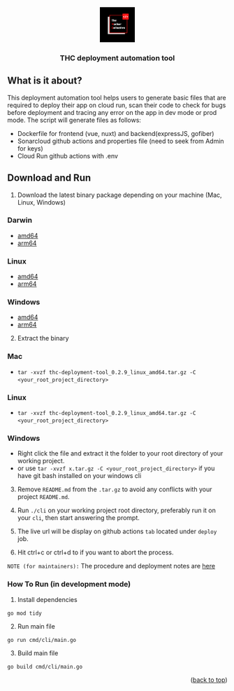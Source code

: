 <div align="center">
  <a href="https://github.com/thcollective">
    <img src="img/thc.png" alt="thc_logo" width="80" height="80">
  </a>
  <h3 align="center">THC deployment automation tool</h3>
</div>

## What is it about?

This deployment automation tool helps users to generate basic files that are required to deploy their app on cloud run, scan their code to check for bugs before deployment and tracing any error on the app in dev mode or prod mode. The script will generate files as follows:

* Dockerfile for frontend (vue, nuxt) and backend(expressJS, gofiber)
* Sonarcloud github actions and properties file (need to seek from Admin for keys)
* Cloud Run github actions with .env

## Download and Run 

1. Download the latest binary package depending on your machine (Mac, Linux, Windows)

### Darwin
*  [amd64](https://github.com/thcollective/thc-deployment-tool/releases/download/v0.2.9/thc-deployment-tool_0.2.9_darwin_amd64.tar.gz) 
*  [arm64](https://github.com/thcollective/thc-deployment-tool/releases/download/v0.2.9/thc-deployment-tool_0.2.9_darwin_arm64.tar.gz)

### Linux
*  [amd64](https://github.com/thcollective/thc-deployment-tool/releases/download/v0.2.9/thc-deployment-tool_0.2.9_linux_amd64.tar.gz)
*  [arm64](https://github.com/thcollective/thc-deployment-tool/releases/download/v0.2.9/thc-deployment-tool_0.2.9_linux_arm64.tar.gz)

### Windows
*  [amd64](https://github.com/thcollective/thc-deployment-tool/releases/download/v0.2.9/thc-deployment-tool_0.2.9_windows_amd64.tar.gz)
*  [arm64](https://github.com/thcollective/thc-deployment-tool/releases/download/v0.2.9/thc-deployment-tool_0.2.9_windows_arm64.tar.gz)

2. Extract the binary

### Mac
* `tar -xvzf thc-deployment-tool_0.2.9_linux_amd64.tar.gz -C <your_root_project_directory>`

### Linux
* `tar -xvzf thc-deployment-tool_0.2.9_linux_amd64.tar.gz -C <your_root_project_directory>`

### Windows
* Right click the file and extract it the folder to your root directory of your working project.
* or use `tar -xvzf x.tar.gz -C <your_root_project_directory>` if you have git bash installed on your windows cli


3. Remove `README.md` from the `.tar.gz` to avoid any conflicts with your project `README.md`. 

4. Run `./cli` on your working project root directory, preferably run it on your `cli`, then start answering the prompt.

5. The live url will be display on github actions `tab` located under `deploy` job.

6. Hit ctrl+c or ctrl+d to if you want to abort the process.

`NOTE (for maintainers):` The procedure and deployment notes are [here](https://github.com/thcollective/thc-deployment-tool/blob/main/PROCEDURE.md)


### How To Run (in development mode)

1. Install dependencies
```
go mod tidy
```

2. Run main file
```
go run cmd/cli/main.go
```

3. Build main file
```
go build cmd/cli/main.go
```



<p align="right">(<a href="#top">back to top</a>)</p>




